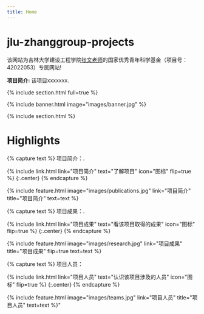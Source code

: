 ```yaml
---
title: Home
---
```


# jlu-zhanggroup-projects

该网站为吉林大学建设工程学院[张文老师](https://baike.baidu.com/item/%E5%BC%A0%E6%96%87/22934192)的国家优秀青年科学基金（项目号：42022053）专属网站! 
<br>

<b>项目简介: </b>
该项目xxxxxxx.


{% include section.html full=true %}

{% include banner.html image="images/banner.jpg" %}

{% include section.html %}

# Highlights

{% capture text %}
项目简介：.

{%
  include link.html
  link="项目简介"
  text="了解项目"
  icon="图标"
  flip=true
%}
{:.center}
{% endcapture %}

{%
  include feature.html
  image="images/publications.jpg"
  link="项目简介"
  title="项目简介"
  text=text
%}

{% capture text %}
项目成果：.

{%
  include link.html
  link="项目成果"
  text="看该项目取得的成果"
  icon="图标"
  flip=true
%}
{:.center}
{% endcapture %}

{%
  include feature.html
  image="images/research.jpg"
  link="项目成果"
  title="项目成果"
  flip=true
  text=text
%}

{% capture text %}
项目人员：  

{%
  include link.html
  link="项目人员"
  text="认识该项目涉及的人员"
  icon="图标"
  flip=true
%}
{:.center}
{% endcapture %}

{%
  include feature.html
  image="images/teams.jpg"
  link="项目人员"
  title="项目人员"
  text=text
%}"

